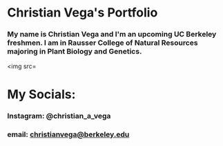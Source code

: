 # **Christian Vega's Portfolio**
### My name is Christian Vega and I'm an upcoming UC Berkeley freshmen. I am in Rausser College of Natural Resources majoring in Plant Biology and Genetics. 

<img src=

# My Socials: 

### Instagram: @christian_a_vega
### email: christianvega@berkeley.edu

